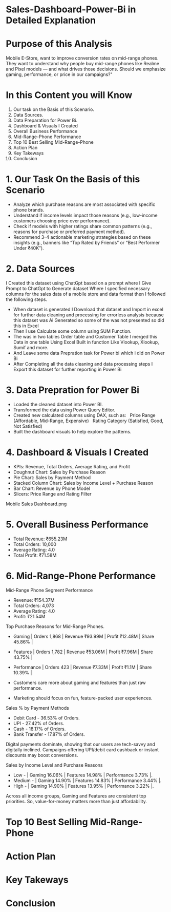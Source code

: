 # Sales-Dashboard-Power-Bi in Detailed Explanation

# Purpose of this Analysis
Mobile E-Store, want to improve conversion rates on mid-range phones.
They want to understand why people buy mid-range phones like Realme and Pixel models — and what drives those decisions. Should we emphasize gaming, performance, or price in our campaigns?"

# In this Content you will Know 
1. Our task on the Basis of this Scenario.
2. Data Sources.
3. Data Preparation for Power Bi.
4. Dashboard & Visuals I Created
5. Overall Business Performance
6. Mid-Range-Phone Performance
7. Top 10 Best Selling Mid-Range-Phone
8. Action Plan
9. Key Takeways
10. Conclusion

# 1. Our Task On the Basis of this Scenario
* Analyze which purchase reasons are most associated with specific phone brands.
* Understand if income levels impact those reasons (e.g., low-income customers choosing price over performance).
* Check if models with higher ratings share common patterns (e.g., reasons for purchase or preferred payment method).
* Recommend 3–4 actionable marketing strategies based on these insights (e.g., banners like “Top Rated by Friends” or “Best Performer Under ₹40K”).

# 2. Data Sources
I Created this dataset using ChatGpt based on a prompt where I Give Prompt to ChatGpt to Generate dataset 
Where I specified necessary columns for the sales data of a mobile store and data format then I followed the following steps.
* When dataset is generated I Download that dataset and Import in excel for further data cleaning and processing for errorless analysis
   because this dataset was Ai Generated so some of the was not presented so did this in Excel
* Then I use Calculate some column using SUM Function.
* The was in two tables Order table and Customer Table I merged this Data in one table Using Excel Built in function Like Vlookup, Xlookup, Sumif and more.
* And Leave some data Prepration task for Power bi which i did on Power Bi
* After Completing all the data cleaning and data processing steps I Export this dataset for further reporting in Power Bi

# 3. Data Prepration for Power Bi
* Loaded the cleaned dataset into Power BI.
* Transformed the data using Power Query Editor.
* Created new calculated columns using DAX, such as:
    Price Range (Affordable, Mid-Range, Expensive)
    Rating Category (Satisfied, Good, Not Satisfied)
* Built the dashboard visuals to help explore the patterns.

# 4. Dashboard & Visuals I Created
* KPIs: Revenue, Total Orders, Average Rating, and Profit
* Doughnut Chart: Sales by Purchase Reason
* Pie Chart: Sales by Payment Method
* Stacked Column Chart: Sales by Income Level + Purchase Reason
* Bar Chart: Revenue by Phone Model
* Slicers: Price Range and Rating Filter

Mobile Sales Dashboard.png

# 5.  Overall Business Performance
*	Total Revenue: ₹655.23M
*	Total Orders: 10,000
*	Average Rating: 4.0
*	Total Profit: ₹71.58M

# 6. Mid-Range-Phone Performance
Mid-Range Phone Segment Performance
*	Revenue: ₹154.37M
*	Total Orders: 4,073
*	Average Rating: 4.0
*	Profit: ₹21.54M

Top Purchase Reasons for Mid-Range Phones.
*	Gaming     | Orders 1,868  | Revenue ₹93.99M | Profit ₹12.48M | Share 45.86% |
*	Features    | Orders 1,782  | Revenue ₹53.06M | Profit ₹7.96M  | Share 43.75% |
*	Performance  | Orders 423    | Revenue ₹7.33M  | Profit ₹1.1M   | Share 10.39% |

*	Customers care more about gaming and features than just raw performance.
*	Marketing should focus on fun, feature-packed user experiences.

Sales % by Payment Methods
*	Debit Card - 36.53% of Orders.
*	UPI - 27.42%  of Orders.
*	Cash - 18.17% of Orders.
*	Bank Transfer - 17.87% of Orders.

Digital payments dominate, showing that our users are tech-savvy and digitally inclined.
Campaigns offering UPI/debit card cashback or instant discounts may boost conversions.

Sales by Income Level and Purchase Reasons
*	Low - | Gaming 16.06% |	Features 14.98% | Performance 3.73% |.
*	Medium - | Gaming	14.90% | Features	14.83% | Performance 3.44% |.
*	High - | Gaming 14.90%	| Features 13.95% | Performance 3.22% |.

Across all income groups, Gaming and Features are consistent top priorities.
So, value-for-money matters more than just affordability.

# Top 10 Best Selling Mid-Range-Phone

# Action Plan

# Key Takeways

# Conclusion

